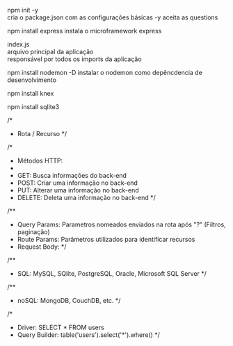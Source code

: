 npm init -y     
    cria o package.json com as configurações básicas -y aceita as questions

npm install express
    instala o microframework express

index.js    
    arquivo principal da aplicação  
    responsável por todos os imports da aplicação

npm install nodemon -D
    instalar o nodemon como depêncdencia de desenvolvimento


npm install knex

npm install sqlite3

/*
 * Rota / Recurso
*/

/*
 * Métodos HTTP:
 * 
 * GET: Busca informações do back-end
 * POST: Criar uma informação no back-end
 * PUT: Alterar uma informação no back-end
 * DELETE: Deleta uma informação no back-end
 */

/**
 * Query Params: Parametros nomeados enviados na rota após "?" (Filtros, paginação)
 * Route Params: Parâmetros utilizados para identificar recursos
 * Request Body: 
 */

/**
 * SQL:  MySQL, SQlite, PostgreSQL, Oracle, Microsoft SQL Server
 */

/**
 * noSQL: MongoDB, CouchDB, etc.
 */

 /*
 * Driver: SELECT * FROM users
 * Query Builder: table('users').select('*').where()
 */
